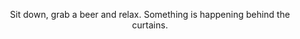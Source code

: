 <div align="center">

Sit down, grab a beer and relax. Something is happening behind the curtains. 

</div>
